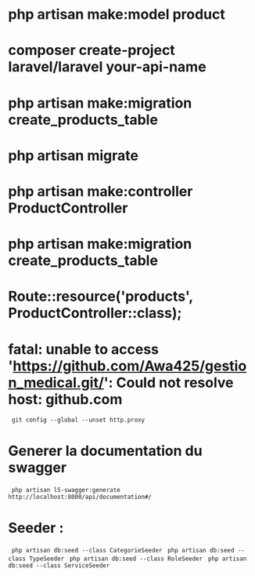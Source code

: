 # php artisan make:model product

# composer create-project laravel/laravel your-api-name

# php artisan make:migration create_products_table

# php artisan migrate

# php artisan make:controller ProductController

# php artisan make:migration create_products_table

# Route::resource('products', ProductController::class);

# fatal: unable to access 'https://github.com/Awa425/gestion_medical.git/': Could not resolve host: github.com

` git config --global --unset http.proxy`

# Generer la documentation du swagger

` php artisan l5-swagger:generate`
` http://localhost:8000/api/documentation#/`

# Seeder : 
` php artisan db:seed --class CategorieSeeder`
` php artisan db:seed --class TypeSeeder`
` php artisan db:seed --class RoleSeeder`
` php artisan db:seed --class ServiceSeeder`



